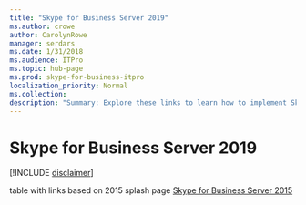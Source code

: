 ```yaml
---
title: "Skype for Business Server 2019"
ms.author: crowe
author: CarolynRowe
manager: serdars
ms.date: 1/31/2018
ms.audience: ITPro
ms.topic: hub-page
ms.prod: skype-for-business-itpro
localization_priority: Normal
ms.collection: 
description: "Summary: Explore these links to learn how to implement Skype for Business Server 2019."
---
```


# Skype for Business Server 2019

[!INCLUDE [disclaimer](disclaimer.md)]


table with links based on 2015 splash page 
 [Skype for Business Server 2015](../SfbServer/skype-for-business-server-2015.md)

